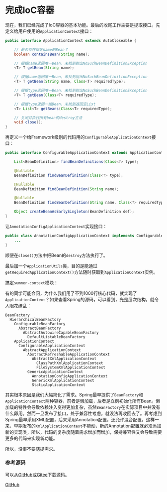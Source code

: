 # 完成IoC容器

现在，我们已经完成了IoC容器的基本功能。最后的收尾工作主要是提取接口。先定义给用户使用的`ApplicationContext`接口：

```java
public interface ApplicationContext extends AutoCloseable {

    // 是否存在指定name的Bean？
    boolean containsBean(String name);

    // 根据name返回唯一Bean，未找到抛出NoSuchBeanDefinitionException
    <T> T getBean(String name);

    // 根据name返回唯一Bean，未找到抛出NoSuchBeanDefinitionException
    <T> T getBean(String name, Class<T> requiredType);

    // 根据type返回唯一Bean，未找到抛出NoSuchBeanDefinitionException
    <T> T getBean(Class<T> requiredType);

    // 根据type返回一组Bean，未找到返回空List
    <T> List<T> getBeans(Class<T> requiredType);

    // 关闭并执行所有bean的destroy方法
    void close();
}
```

再定义一个给Framework级别的代码用的`ConfigurableApplicationContext`接口：

```java
public interface ConfigurableApplicationContext extends ApplicationContext {

    List<BeanDefinition> findBeanDefinitions(Class<?> type);

    @Nullable
    BeanDefinition findBeanDefinition(Class<?> type);

    @Nullable
    BeanDefinition findBeanDefinition(String name);

    @Nullable
    BeanDefinition findBeanDefinition(String name, Class<?> requiredType);

    Object createBeanAsEarlySingleton(BeanDefinition def);
}
```

让`AnnotationConfigApplicationContext`实现接口：

```java
public class AnnotationConfigApplicationContext implements ConfigurableApplicationContext {
    ...
}
```

顺便在`close()`方法中把Bean的`destroy`方法执行了。

最后加一个`ApplicationUtils`类，目的是能通过`getRequiredApplicationContext()`方法随时获取到`ApplicationContext`实例。

搞定`summer-context`模块！

有的同学可能会问，为什么我们用了不到1000行核心代码，就实现了`ApplicationContext`？如果查看Spring的源码，可以看到，光是层次结构，就令人眼花缭乱：

```plain
BeanFactory
  HierarchicalBeanFactory
    ConfigurableBeanFactory
      AbstractBeanFactory
        AbstractAutowireCapableBeanFactory
          DefaultListableBeanFactory
    ApplicationContext
      ConfigurableApplicationContext
        AbstractApplicationContext
          AbstractRefreshableApplicationContext
            AbstractXmlApplicationContext
              ClassPathXmlApplicationContext
              FileSystemXmlApplicationContext
          GenericApplicationContext
            AnnotationConfigApplicationContext
            GenericXmlApplicationContext
            StaticApplicationContext
```

其实根本原因是我们大幅简化了需求。Spring最早提供了`BeanFactory`和`ApplicationContext`两种容器，前者是懒加载，后者是立刻初始化所有Bean。懒加载的特性会导致依赖注入变得更加复杂，虽然`BeanFactory`在实际项目中并没有什么卵用。然而一旦发布了接口，处于兼容性考虑，就没法再收回去了。再考虑到Spring最早采用XML配置，后来采用Annotation配置，还允许混合配置，这样一来，早期发布的`XmlApplicationContext`不能动，新的Annotation配置就必须添加新的实现类，所以，代码的复杂度随着需求增加而增加，保持兼容性又会导致需要更多的代码来实现新功能。

所以，没事不要瞎提需求。

### 参考源码

可以从[GitHub](https://github.com/michaelliao/summer-framework/tree/main/framework/summer-context)或[Gitee](https://gitee.com/liaoxuefeng/summer-framework/tree/main/framework/summer-context)下载源码。

<a class="git-explorer" href="https://github.com/michaelliao/summer-framework/tree/main/framework/summer-context">GitHub</a>
